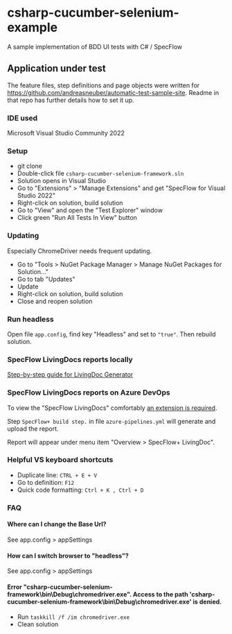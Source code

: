 # csharp-cucumber-selenium-example
A sample implementation of BDD UI tests with C# / SpecFlow

## Application under test
The feature files, step definitions and page objects were written for https://github.com/andreasneuber/automatic-test-sample-site.
Readme in that repo has further details how to set it up.

### IDE used
Microsoft Visual Studio Community 2022

### Setup 
- git clone 
- Double-click file `csharp-cucumber-selenium-framework.sln`
- Solution opens in Visual Studio
- Go to "Extensions" > "Manage Extensions" and get "SpecFlow for Visual Studio 2022"
- Right-click on solution, build solution
- Go to "View" and open the "Test Explorer" window
- Click green "Run All Tests In View" button

### Updating
Especially ChromeDriver needs frequent updating.
- Go to "Tools > NuGet Package Manager > Manage NuGet Packages for Solution..."
- Go to tab "Updates"
- Update
- Right-click on solution, build solution
- Close and reopen solution

### Run headless
Open file `app.config`, find key "Headless" and set to `"true"`. Then rebuild solution.

### SpecFlow LivingDocs reports locally
[Step-by-step guide for LivingDoc Generator](https://docs.specflow.org/projects/specflow-livingdoc/en/latest/sbsguides/sbscli.html)

### SpecFlow LivingDocs reports on Azure DevOps
To view the "SpecFlow LivingDocs" comfortably [an extension is required](https://docs.specflow.org/projects/specflow-livingdoc/en/latest/Installation/Installation.html).

Step `SpecFlow+ build step.` in file `azure-pipelines.yml` will generate and upload the report.

Report will appear under menu item "Overview > SpecFlow+ LivingDoc".

### Helpful VS keyboard shortcuts
- Duplicate line: `CTRL + E + V`
- Go to definition: `F12`
- Quick code formatting: `Ctrl + K , Ctrl + D`


### FAQ
#### Where can I change the Base Url?
See app.config > appSettings

#### How can I switch browser to "headless"?
See app.config > appSettings

#### Error "csharp-cucumber-selenium-framework\bin\Debug\chromedriver.exe". Access to the path 'csharp-cucumber-selenium-framework\bin\Debug\chromedriver.exe' is denied.
- Run `taskkill /f /im chromedriver.exe`
- Clean solution
